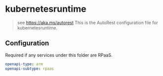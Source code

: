 # kubernetesruntime

> see https://aka.ms/autorest
> This is the AutoRest configuration file for kubernetesruntime.

## Configuration

Required if any services under this folder are RPaaS.

```yaml
openapi-type: arm
openapi-subtype: rpaas
```
